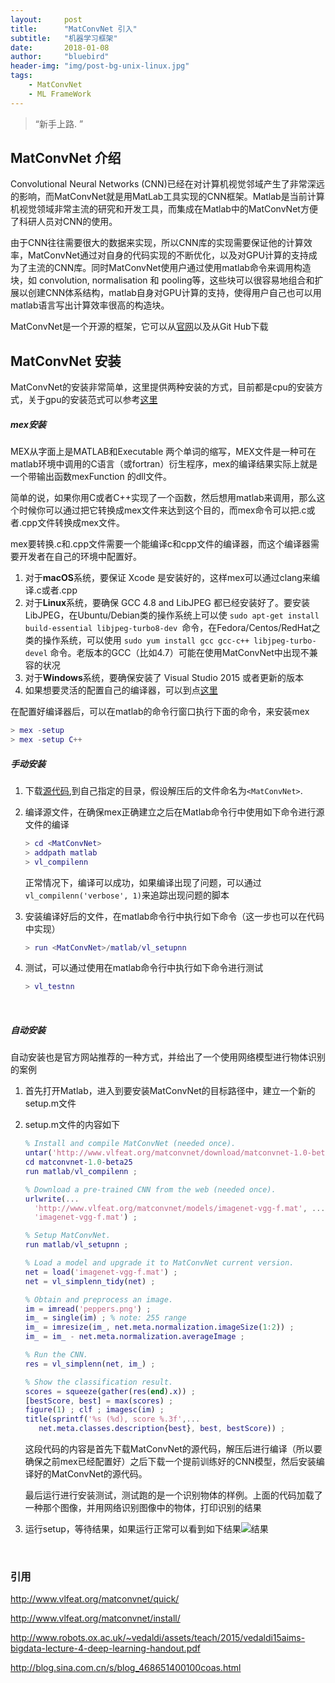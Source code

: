 ```yaml
---
layout:     post
title:      "MatConvNet 引入"
subtitle:   "机器学习框架"
date:       2018-01-08
author:     "bluebird"
header-img: "img/post-bg-unix-linux.jpg"
tags:
    - MatConvNet
    - ML FrameWork
---
```


> “新手上路. ”

## MatConvNet 介绍

Convolutional Neural Networks (CNN)已经在对计算机视觉邻域产生了非常深远的影响，而MatConvNet就是用MatLab工具实现的CNN框架。Matlab是当前计算机视觉领域非常主流的研究和开发工具，而集成在Matlab中的MatConvNet方便了科研人员对CNN的使用。

由于CNN往往需要很大的数据来实现，所以CNN库的实现需要保证他的计算效率，MatConvNet通过对自身的代码实现的不断优化，以及对GPU计算的支持成为了主流的CNN库。同时MatConvNet使用户通过使用matlab命令来调用构造块，如	convolution, normalisation 和 pooling等，这些块可以很容易地组合和扩展以创建CNN体系结构，matlab自身对GPU计算的支持，使得用户自己也可以用matlab语言写出计算效率很高的构造块。

MatConvNet是一个开源的框架，它可以从[官网](http://www.vlfeat.org/matconvnet)以及从Git Hub下载



## MatConvNet 安装

MatConvNet的安装非常简单，这里提供两种安装的方式，目前都是cpu的安装方式，关于gpu的安装范式可以参考[这里](http://www.vlfeat.org/matconvnet/install/)

##### mex安装

MEX从字面上是MATLAB和Executable 两个单词的缩写，MEX文件是一种可在matlab环境中调用的C语言（或fortran）衍生程序，mex的编译结果实际上就是一个带输出函数mexFunction 的dll文件。

简单的说，如果你用C或者C++实现了一个函数，然后想用matlab来调用，那么这个时候你可以通过把它转换成mex文件来达到这个目的，而mex命令可以把.c或者.cpp文件转换成mex文件。

mex要转换.c和.cpp文件需要一个能编译c和cpp文件的编译器，而这个编译器需要开发者在自己的环境中配置好。

1. 对于**macOS**系统，要保证 Xcode 是安装好的，这样mex可以通过clang来编译.c或者.cpp
2. 对于**Linux**系统，要确保 GCC 4.8 and LibJPEG 都已经安装好了。要安装LibJPEG，在Ubuntu/Debian类的操作系统上可以使 ```sudo apt-get install build-essential libjpeg-turbo8-dev ```命令，在Fedora/Centos/RedHat之类的操作系统，可以使用 ```sudo yum install gcc gcc-c++ libjpeg-turbo-devel``` 命令。老版本的GCC（比如4.7）可能在使用MatConvNet中出现不兼容的状况
3. 对于**Windows**系统，要确保安装了 Visual Studio 2015 或者更新的版本
4. 如果想要灵活的配置自己的编译器，可以到点[这里](http://cn.mathworks.com/help/matlab/matlab_external/changing-default-compiler.html)

在配置好编译器后，可以在matlab的命令行窗口执行下面的命令，来安装mex

```matlab
> mex -setup 
> mex -setup C++
```



##### 手动安装

1. 下载[源代码](http://www.vlfeat.org/matconvnet/download/matconvnet-1.0-beta25.tar.gz),到自己指定的目录，假设解压后的文件命名为`<MatConvNet>`.

2. 编译源文件，在确保mex正确建立之后在Matlab命令行中使用如下命令进行源文件的编译

   ```matlab
   > cd <MatConvNet>
   > addpath matlab
   > vl_compilenn
   ```

   正常情况下，编译可以成功，如果编译出现了问题，可以通过``` vl_compilenn('verbose', 1)```来追踪出现问题的脚本

3. 安装编译好后的文件，在matlab命令行中执行如下命令（这一步也可以在代码中实现）

   ```matlab
   > run <MatConvNet>/matlab/vl_setupnn
   ```

4. 测试，可以通过使用在matlab命令行中执行如下命令进行测试

   ```matlab
   > vl_testnn
   ```

   ​

##### 自动安装

自动安装也是官方网站推荐的一种方式，并给出了一个使用网络模型进行物体识别的案例

1. 首先打开Matlab，进入到要安装MatConvNet的目标路径中，建立一个新的setup.m文件

2. setup.m文件的内容如下

   ```matlab
   % Install and compile MatConvNet (needed once).
   untar('http://www.vlfeat.org/matconvnet/download/matconvnet-1.0-beta25.tar.gz') ;
   cd matconvnet-1.0-beta25
   run matlab/vl_compilenn ;

   % Download a pre-trained CNN from the web (needed once).
   urlwrite(...
     'http://www.vlfeat.org/matconvnet/models/imagenet-vgg-f.mat', ...
     'imagenet-vgg-f.mat') ;

   % Setup MatConvNet.
   run matlab/vl_setupnn ;

   % Load a model and upgrade it to MatConvNet current version.
   net = load('imagenet-vgg-f.mat') ;
   net = vl_simplenn_tidy(net) ;

   % Obtain and preprocess an image.
   im = imread('peppers.png') ;
   im_ = single(im) ; % note: 255 range
   im_ = imresize(im_, net.meta.normalization.imageSize(1:2)) ;
   im_ = im_ - net.meta.normalization.averageImage ;

   % Run the CNN.
   res = vl_simplenn(net, im_) ;

   % Show the classification result.
   scores = squeeze(gather(res(end).x)) ;
   [bestScore, best] = max(scores) ;
   figure(1) ; clf ; imagesc(im) ;
   title(sprintf('%s (%d), score %.3f',...
      net.meta.classes.description{best}, best, bestScore)) ;
   ```

   这段代码的内容是首先下载MatConvNet的源代码，解压后进行编译（所以要确保之前mex已经配置好）之后下载一个提前训练好的CNN模型，然后安装编译好的MatConvNet的源代码。

   最后运行进行安装测试，测试跑的是一个识别物体的样例。上面的代码加载了一种那个图像，并用网络识别图像中的物体，打印识别的结果

3. 运行setup，等待结果，如果运行正常可以看到如下结果![结果](https://github.com/wshwbluebird/wshwbluebird.github.io/raw/master/matconvnet_img/setup%20result.png)

   ​		

### 引用

http://www.vlfeat.org/matconvnet/quick/

http://www.vlfeat.org/matconvnet/install/

http://www.robots.ox.ac.uk/~vedaldi/assets/teach/2015/vedaldi15aims-bigdata-lecture-4-deep-learning-handout.pdf

http://blog.sina.com.cn/s/blog_468651400100coas.html



​	